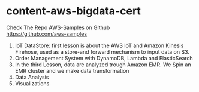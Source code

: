 # content-aws-bigdata-cert

Check The Repo AWS-Samples on Github  
https://github.com/aws-samples  

1. IoT DataStore: first lesson is about the AWS IoT and Amazon Kinesis Firehose, used as a store-and forward mechanism to input data on S3. 
2. Order Management System with DynamoDB, Lambda and ElasticSearch
3. In the third Lesson, data are analyzed trough Amazon EMR. We Spin an EMR cluster and we make data transformation
4. Data Analysis
5. Visualizations

